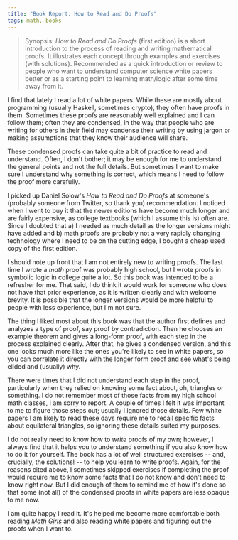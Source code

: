 ```yaml
---
title: "Book Report: How to Read and Do Proofs"
tags: math, books
---
```


> Synopsis: *How to Read and Do Proofs* (first edition) is a short introduction to the process of reading and writing mathematical proofs. It illustrates each concept through examples and exercises (with solutions). Recommended as a quick introduction or review to people who want to understand computer science white papers better or as a starting point to learning math/logic after some time away from it.

I find that lately I read a lot of white papers. While these are mostly about programming (usually Haskell, sometimes crypto), they often have proofs in them. Sometimes these proofs are reasonably well explained and I can follow them; often they are condensed, in the way that people who are writing for others in their field may condense their writing by using jargon or making assumptions that they know their audience will share.

These condensed proofs can take quite a bit of practice to read and understand. Often, I don't bother; it may be enough for me to understand the general points and not the full details. But sometimes I want to make sure I understand why something is correct, which means I need to follow the proof more carefully.

I picked up Daniel Solow's *How to Read and Do Proofs* at someone's (probably someone from Twitter, so thank you) recommendation. I noticed when I went to buy it that the newer editions have become much longer and are fairly expensive, as college textbooks (which I assume this is) often are. Since I doubted that a) I needed as much detail as the longer versions might have added and b) math proofs are probably not a very rapidly changing technology where I need to be on the cutting edge, I bought a cheap used copy of the first edition.

I should note up front that I am not entirely new to writing proofs. The last time I wrote a *math* proof was probably high school, but I wrote proofs in symbolic logic in college quite a lot. So this book was intended to be a refresher for me. That said, I do think it would work for someone who does not have that prior experience, as it is written clearly and with welcome brevity. It is possible that the longer versions would be more helpful to people with less experience, but I'm not sure.

The thing I liked most about this book was that the author first defines and analyzes a type of proof, say proof by contradiction. Then he chooses an example theorem and gives a long-form proof, with each step in the process explained clearly. After that, he gives a condensed version, and this one looks much more like the ones you're likely to see in white papers, so you can correlate it directly with the longer form proof and see what's being elided and (usually) why.

There were times that I did not understand each step in the proof, particularly when they relied on knowing some fact about, oh, triangles or something. I do not remember most of those facts from my high school math classes, I am sorry to report. A couple of times I felt it was important to me to figure those steps out; usually I ignored those details. Few white papers I am likely to read these days require me to recall specific facts about equilateral triangles, so ignoring these details suited my purposes.  

I do not really need to know how to *write* proofs of my own; however, I always find that it helps you to understand something if you also know how to do it for yourself. The book has a lot of well structured exercises -- and, crucially, the solutions! -- to help you learn to write proofs. Again, for the reasons cited above, I sometimes skipped exercises if completing the proof would require me to know some facts that I do not know and don't need to know right now. But I did enough of them to remind me of how it's done so that some (not all) of the condensed proofs in white papers are less opaque to me now.

I am quite happy I read it. It's helped me become more comfortable both reading [*Math Girls*](http://bentobooks.com/mathgirls/) and also reading white papers and figuring out the proofs when I want to.
